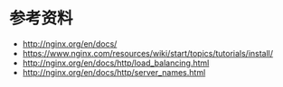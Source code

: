 # 参考资料

* http://nginx.org/en/docs/
* https://www.nginx.com/resources/wiki/start/topics/tutorials/install/
* http://nginx.org/en/docs/http/load_balancing.html
* http://nginx.org/en/docs/http/server_names.html